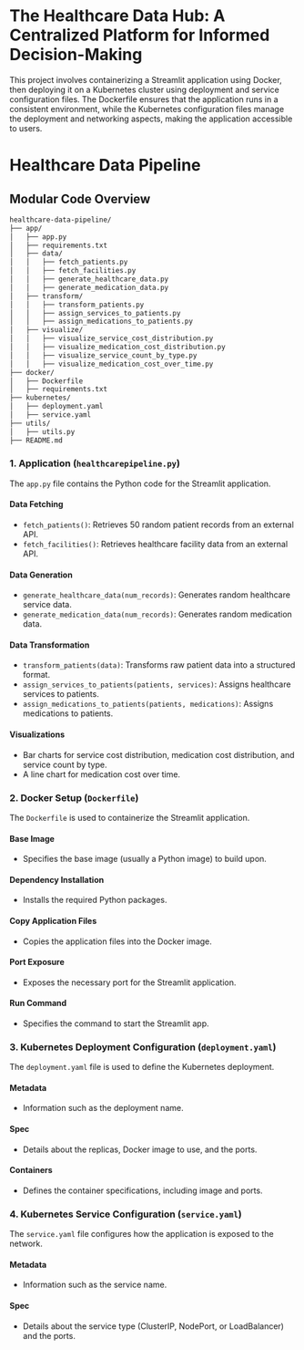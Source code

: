 # The Healthcare Data Hub: A Centralized Platform for Informed Decision-Making

This project involves containerizing a Streamlit application using Docker, then deploying it on a Kubernetes cluster using deployment and service configuration files. The Dockerfile ensures that the application runs in a consistent environment, while the Kubernetes configuration files manage the deployment and networking aspects, making the application accessible to users.

# Healthcare Data Pipeline

## Modular Code Overview
```sh
healthcare-data-pipeline/
├── app/
│   ├── app.py
│   ├── requirements.txt
│   ├── data/
│   │   ├── fetch_patients.py
│   │   ├── fetch_facilities.py
│   │   ├── generate_healthcare_data.py
│   │   ├── generate_medication_data.py
│   ├── transform/
│   │   ├── transform_patients.py
│   │   ├── assign_services_to_patients.py
│   │   ├── assign_medications_to_patients.py
│   ├── visualize/
│   │   ├── visualize_service_cost_distribution.py
│   │   ├── visualize_medication_cost_distribution.py
│   │   ├── visualize_service_count_by_type.py
│   │   ├── visualize_medication_cost_over_time.py
├── docker/
│   ├── Dockerfile
│   ├── requirements.txt
├── kubernetes/
│   ├── deployment.yaml
│   ├── service.yaml
├── utils/
│   ├── utils.py
├── README.md
```

### 1. Application (`healthcarepipeline.py`)

The `app.py` file contains the Python code for the Streamlit application.

#### Data Fetching

* `fetch_patients()`: Retrieves 50 random patient records from an external API.
* `fetch_facilities()`: Retrieves healthcare facility data from an external API.

#### Data Generation

* `generate_healthcare_data(num_records)`: Generates random healthcare service data.
* `generate_medication_data(num_records)`: Generates random medication data.

#### Data Transformation

* `transform_patients(data)`: Transforms raw patient data into a structured format.
* `assign_services_to_patients(patients, services)`: Assigns healthcare services to patients.
* `assign_medications_to_patients(patients, medications)`: Assigns medications to patients.

#### Visualizations

* Bar charts for service cost distribution, medication cost distribution, and service count by type.
* A line chart for medication cost over time.

### 2. Docker Setup (`Dockerfile`)

The `Dockerfile` is used to containerize the Streamlit application.

#### Base Image

* Specifies the base image (usually a Python image) to build upon.

#### Dependency Installation

* Installs the required Python packages.

#### Copy Application Files

* Copies the application files into the Docker image.

#### Port Exposure

* Exposes the necessary port for the Streamlit application.

#### Run Command

* Specifies the command to start the Streamlit app.

### 3. Kubernetes Deployment Configuration (`deployment.yaml`)

The `deployment.yaml` file is used to define the Kubernetes deployment.

#### Metadata

* Information such as the deployment name.

#### Spec

* Details about the replicas, Docker image to use, and the ports.

#### Containers

* Defines the container specifications, including image and ports.

### 4. Kubernetes Service Configuration (`service.yaml`)

The `service.yaml` file configures how the application is exposed to the network.

#### Metadata

* Information such as the service name.

#### Spec

* Details about the service type (ClusterIP, NodePort, or LoadBalancer) and the ports.
